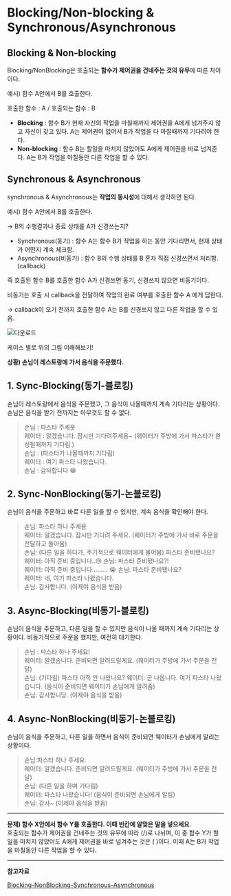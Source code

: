 # Blocking/Non-blocking & Synchronous/Asynchronous

## Blocking & Non-blocking

Blocking/NonBlocking은 호출되는 **함수가 제어권을 건네주는 것의 유무**에 따른 차이이다.

예시) 함수 A안에서 B를 호출한다.

호출한 함수 : A / 호출되는 함수 : B

- **Blocking** : 함수 B가 현재 자신의 작업을 마칠때까지 제어권을 A에게 넘겨주지 않고 자신이 갖고 있다. A는 제어권이 없어서 B가 작업을 다 마칠때까지 기다려야 한다.
- **Non-blocking** : 함수 B는 할일을 마치지 않았어도 A에게 제어권을 바로 넘겨준다. A는 B가 작업을 마칠동안 다른 작업을 할 수 있다.

## Synchronous & Asynchronous

synchronous & Asynchronous는 **작업의 동시성**에 대해서 생각하면 된다.

예시) 함수 A안에서 B를 호출한다.

→ B의 수행결과나 종료 상태를 A가 신경쓰는지? 

- Synchronous(동기) : 함수 A는 함수 B가 작업을 하는 동안 기다리면서, 현재 상태가 어떤지 계속 체크함.
- Asynchronous(비동기) : 함수 B의 수행 상태를 B 혼자 직접 신경쓰면서 처리함. (callback)

즉 호출된 함수 B를 호출한 함수 A가 신경쓰면 동기, 신경쓰지 않으면 비동기이다.

비동기는 호출 시 callback을 전달하여 작업의 완료 여부를 호출한 함수 A 에게 답한다.

→ callback이 오기 전까지 호출한 함수 A는 B를 신경쓰지 않고 다른 작업을 할 수 있음.

![다운로드](https://github.com/Audrey-1120/cs-study/assets/100057254/e344611b-ab6d-4700-9634-aaed047e9b17)

케이스 별로 위의 그림 이해해보기!

**상황) 손님이 레스토랑에 가서 음식을 주문했다.**

## 1. Sync-Blocking(동기-블로킹)

손님이 레스토랑에서 음식을 주문했고, 그 음식이 나올때까지 계속 기다리는 상황이다. 손님은 음식을 받기 전까지는 아무것도 할 수 없다.


> 손님 : 파스타 주세욧   
> 웨이터 : 알겠습니다. 잠시만 기다려주세용~ (웨이터가 주방에 가서 파스타가 완성될때까지 기다림.)  
> 손님 : (파스타가 나올때까지 기다림)  
> 웨이터 : 여기 파스타 나왔습니다.  
> 손님 : 감사합니다 😁

 

## 2. Sync-NonBlocking(동기-논블로킹)

손님이 음식을 주문하고 바로 다른 일을 할 수 있지만, 계속 음식을 확인해야 한다.

> 손님: 파스타 하나 주세용  
> 웨이터: 알겠습니다. 잠시만 기다려 주세요. (웨이터가 주방에 가서 바로 주문을 전달하고 돌아옴)  
> 손님: (다른 일을 하다가, 주기적으로 웨이터에게 물어봄) 파스타 준비됐나요?  
> 웨이터: 아직 준비 중입니다..😢
> 손님: 파스타 준비됐나요?!  
> 웨이터: 아직 준비 중입니다……… 😭
> 손님: 파스타 준비됐나요?  
> 웨이터: 네, 여기 파스타 나왔습니다.  
> 손님: 감사합니다. (이제야 음식을 받음)  





## 3. Async-Blocking(비동기-블로킹)

손님이 음식을 주문하고, 다른 일을 할 수 있지만 음식이 나올 때까지 계속 기다리는 상황이다. 비동기적으로 주문을 했지만, 여전히 대기한다.

> 손님 : 파스타 하나 주세요!  
> 웨이터: 알겠습니다. 준비되면 알려드릴게요. (웨이터가 주방에 가서 주문을 전달)  
> 손님: (기다림) 파스타 아직 안 나왔나요?
> 웨이터: 곧 나옵니다. 여기 파스타 나왔습니다. (음식이 준비되면 웨이터가 손님에게 알려줌)  
> 손님: 감사합니당. (이제야 음식을 받음)



## 4. Async-NonBlocking(비동기-논블로킹)

손님이 음식을 주문하고, 다른 일을 하면서 음식이 준비되면 웨이터가 손님에게 알리는 상황이다.

> 손님:파스타 하나 주세요.  
> 웨이터: 알겠습니다. 준비되면 알려드릴게요. (웨이터가 주방에 가서 주문을 전달)  
> 손님: (다른 일을 하며 기다림)  
> 웨이터: 파스타 나왔습니다! (음식이 준비되면 손님에게 알림)  
> 손님: 감사~ (이제야 음식을 받음)

---

**문제) 함수 X안에서 함수 Y를 호출한다. 이때 빈칸에 알맞은 말을 넣으세요.**  
호출되는 함수가 제어권을 건네주는 것의 유무에 따라 (/)로 나뉘며, 이 중 함수 Y가 할일을 마치지 않았어도 A에게 제어권을 바로 넘겨주는 것은 ( )이다. 이때 A는 B가 작업을 마칠동안 다른 작업을 할 수 있다.

---

**참고자료**

[Blocking-NonBlocking-Synchronous-Asynchronous](https://homoefficio.github.io/2017/02/19/Blocking-NonBlocking-Synchronous-Asynchronous/)